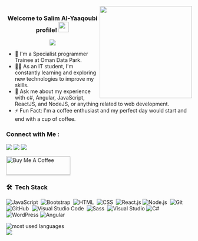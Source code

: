 
<img width="250" align="right" src="https://c.tenor.com/_DOBjnGspYAAAAAM/code-coding.gif">

<h3 align="center">
  Welcome to Salim Al-Yaaqoubi profile!
  <img src="https://media.giphy.com/media/hvRJCLFzcasrR4ia7z/giphy.gif" width="28">
</h3>

<!-- Typing SVG by DenverCoder1 - https://github.com/DenverCoder1/readme-typing-svg -->
<p align="center">
  <a href="https://github.com/DenverCoder1/readme-typing-svg"><img src="https://readme-typing-svg.herokuapp.com/?lines=Full-stack%20web%20developer;Always%20learning%20new%20things&font=Fira%20Code&center=true&width=440&height=45&color=f75c7e&vCenter=true&size=22"></a>
</p> 

- 🏢 I'm a Specialist programmer Trainee at Oman Data Park.
- 👨‍💻 As an IT student, I'm constantly learning and exploring new technologies to improve my skills.
- 💬 Ask me about my experience with c#, Angular, JavaScript, ReactJS, and NodeJS, or anything related to web development.
- ⚡ Fun Fact: I'm a coffee enthusiast and my perfect day would start and end with a cup of coffee.



### Connect with Me :

<a href="https://linkedin.com/in/salim-alyaaqoubi" target="_blank"><img src="https://img.shields.io/badge/-Salim%20Al Yaaqoubi-0077B5?style=for-the-badge&logo=Linkedin&logoColor=white"/></a>
<a href="https://t.me/salimyaaqoubi25" target="_blank"><img src="https://img.shields.io/badge/-Salim%20Al Yaaqoubi-0077B5?style=for-the-badge&logo=Telegram&logoColor=white"/></a>
<a href="mailto:salimyaaqoubii@gmail.com" target="_blank"><img src="https://img.shields.io/badge/-Salim%20Al Yaaqoubi-000?style=for-the-badge&logo=gmail&logoColor=white"/></a>


<a href="https://www.buymeacoffee.com/yousefdergham" target="_blank"><img src="https://cdn.buymeacoffee.com/buttons/v2/lato-orange.png" alt="Buy Me A Coffee" style="height: 50px !important;width: 174px !important;box-shadow: 0px 3px 2px 0px rgba(190, 190, 190, 0.5) !important;-webkit-box-shadow: 0px 3px 2px 0px rgba(190, 190, 190, 0.5) !important;" ></a>

### 🛠 &nbsp;Tech Stack
![JavaScript](https://img.shields.io/badge/-JavaScript-05122A?style=flat&logo=javascript)&nbsp;
![Bootstrap](https://img.shields.io/badge/-Bootstrap-05122A?style=flat&logo=bootstrap&logoColor=563D7C)&nbsp;
![HTML](https://img.shields.io/badge/-HTML-05122A?style=flat&logo=HTML5)&nbsp;
![CSS](https://img.shields.io/badge/-CSS-05122A?style=flat&logo=CSS3&logoColor=1572B6)&nbsp;
![React.js](https://img.shields.io/badge/-React-05122A?style=flat&logo=react)
![Node.js](https://img.shields.io/badge/-Node.js-05122A?style=flat&logo=node.js&logoColor=339933)&nbsp;
![Git](https://img.shields.io/badge/-Git-05122A?style=flat&logo=git)&nbsp;
![GitHub](https://img.shields.io/badge/-GitHub-05122A?style=flat&logo=github)&nbsp;
![Visual Studio Code](https://img.shields.io/badge/-Visual%20Studio%20Code-05122A?style=flat&logo=visual-studio-code&logoColor=007ACC)&nbsp;
![Sass](https://img.shields.io/badge/-Sass-05122A?style=flat&logo=sass)&nbsp;
![Visual Studio](https://img.shields.io/badge/-Visual%20Studio-05122A?style=flat&logo=visual-studio)
![C#](https://img.shields.io/badge/-C%23-05122A?style=flat&logo=c-sharp)
![WordPress](https://img.shields.io/badge/-WordPress-05122A?style=flat&logo=wordpress)
![Angular](https://img.shields.io/badge/-Angular-05122A?style=flat&logo=angular)






<img align="left" src="https://github-readme-stats.vercel.app/api/top-langs?username=salimyaqoubi&show_icons=true&locale=en&layout=compact&theme=radical" alt="most used languages" />
<br>
<a href="https://komarev.com/ghpvc/?username=salimyaqoubi&style=for-the-badge">
    <img src="https://komarev.com/ghpvc/?username=salimyaqoubi&style=for-the-badge">
</a>
